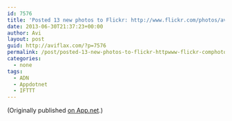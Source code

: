 ```yaml
---
id: 7576
title: 'Posted 13 new photos to Flickr: http://www.flickr.com/photos/avi4now/'
date: 2013-06-30T21:37:23+00:00
author: Avi
layout: post
guid: http://aviflax.com/?p=7576
permalink: /post/posted-13-new-photos-to-flickr-httpwww-flickr-comphotosavi4now/
categories:
  - none
tags:
  - ADN
  - Appdotnet
  - IFTTT
---
```

(Originally published [on App.net](http://alpha.app.net/aviflax/post/7241069).)